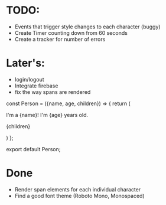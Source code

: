# TODO:
- Events that trigger style changes to each character (buggy)
- Create Timer counting down from 60 seconds
- Create a tracker for number of errors

# Later's:
- login/logout
- Integrate firebase
- fix the way spans are rendered

const Person = ({name, age, children}) => {
    return (
        <div>
            <p>I'm a {name}! I'm {age} years old.</p>
            <p>{children}</p>
        </div>
    )
};

export default Person; 


# Done
- Render span elements for each individual character
- Find a good font theme (Roboto Mono, Monospaced)
